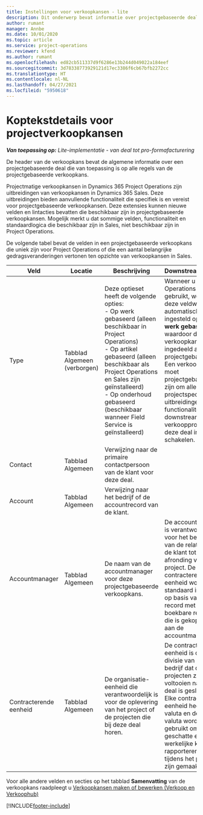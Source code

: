 ```yaml
---
title: Instellingen voor verkoopkansen - lite
description: Dit onderwerp bevat informatie over projectgebaseerde deals en projectgebaseerde verkoopkansregels.
author: rumant
manager: Annbe
ms.date: 10/01/2020
ms.topic: article
ms.service: project-operations
ms.reviewer: kfend
ms.author: rumant
ms.openlocfilehash: ed82cb511337d9f6286e13b244d049022a184eef
ms.sourcegitcommit: 3d78338773929121d17ec3386f6cb67bfb2272cc
ms.translationtype: HT
ms.contentlocale: nl-NL
ms.lasthandoff: 04/27/2021
ms.locfileid: "5950618"
---
```

# <a name="header-details-for-project-opportunities"></a>Koptekstdetails voor projectverkoopkansen

_**Van toepassing op:** Lite-implementatie - van deal tot pro-formafacturering_

De header van de verkoopkans bevat de algemene informatie over een projectgebaseerde deal die van toepassing is op alle regels van de projectgebaseerde verkoopkans.

Projectmatige verkoopkansen in Dynamics 365 Project Operations zijn uitbreidingen van verkoopkansen in Dynamics 365 Sales. Deze uitbreidingen bieden aanvullende functionaliteit die specifiek is en vereist voor projectgebaseerde verkoopkansen. Deze extensies kunnen nieuwe velden en lintacties bevatten die beschikbaar zijn in projectgebaseerde verkoopkansen. Mogelijk merkt u dat sommige velden, functionaliteit en standaardlogica die beschikbaar zijn in Sales, niet beschikbaar zijn in Project Operations.

De volgende tabel bevat de velden in een projectgebaseerde verkoopkans die uniek zijn voor Project Operations of die een aantal belangrijke gedragsveranderingen vertonen ten opzichte van verkoopkansen in Sales.

| **Veld** | **Locatie** | **Beschrijving** | **Downstreamimpact** |
| --- | --- | --- | --- |
| Type | Tabblad Algemeen (verborgen) | Deze optieset heeft de volgende opties:</br>- Op werk gebaseerd (alleen beschikbaar in Project Operations)</br>- Op artikel gebaseerd (alleen beschikbaar als Project Operations en Sales zijn geïnstalleerd)</br>- Op onderhoud gebaseerd (beschikbaar wanneer Field Service is geïnstalleerd) | Wanneer u Project Operations gebruikt, wordt deze veldwaarde automatisch ingesteld op **Op werk gebaseerd** waardoor de verkoopkans wordt ingedeeld als projectgebaseerd. Een verkoopkans moet projectgebaseerd zijn om alle projectspecifieke uitbreidingen en functionaliteit in het downstream-verkoopproces voor deze deal in te schakelen. |
| Contact | Tabblad Algemeen | Verwijzing naar de primaire contactpersoon van de klant voor deze deal. | |
| Account | Tabblad Algemeen | Verwijzing naar het bedrijf of de accountrecord van de klant. | |
| Accountmanager | Tabblad Algemeen | De naam van de accountmanager voor deze projectgebaseerde verkoopkans. | De accountmanager is verantwoordelijk voor het beheren van de relatie met de klant tot aan de afronding van dit project. De contracterende eenheid wordt standaard ingesteld op basis van de record met boekbare resources die is gekoppeld aan de accountmanager. |
| Contracterende eenheid | Tabblad Algemeen | De organisatie-eenheid die verantwoordelijk is voor de oplevering van het project of de projecten die bij deze deal horen. | De contracterende eenheid is de divisie van het bedrijf dat de projecten zal voltooien nadat de deal is gesloten. Elke contracterende eenheid heeft een valuta en deze valuta wordt gebruikt om de geschatte en werkelijke kosten te rapporteren die tijdens het project zijn gemaakt. |

Voor alle andere velden en secties op het tabblad **Samenvatting** van de verkoopkans raadpleegt u [Verkoopkansen maken of bewerken (Verkoop en Verkoophub)](/dynamics365/sales-enterprise/create-edit-opportunity-sales)


[!INCLUDE[footer-include](../../includes/footer-banner.md)]
